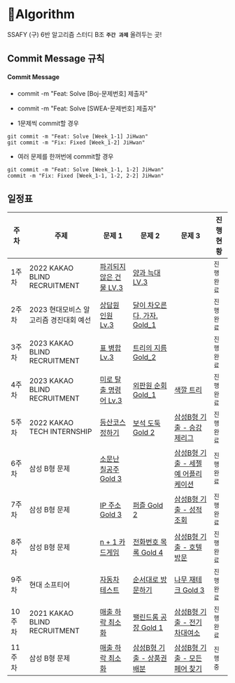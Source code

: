 # 🌱Algorithm
SSAFY (구) 6반 알고리즘 스터디 B조 **`주간 과제`** 올려두는 곳!

## Commit Message 규칙

#### Commit Message

- commit -m "Feat: Solve [Boj-문제번호] 제출자"

- commit -m "Feat: Solve [SWEA-문제번호] 제출자"

- 1문제씩 commit할 경우

```
git commit -m "Feat: Solve [Week_1-1] JiHwan"
git commit -m "Fix: Fixed [Week_1-2] JiHwan"
```

- 여러 문제를 한꺼번에 commit할 경우

```
git commit -m "Feat: Solve [Week_1-1, 1-2] JiHwan"
commit -m "Fix: Fixed [Week_1-1, 1-2, 2-2] JiHwan"
```

## 일정표

| **주차** | **주제**          | **문제 1**                                                   | **문제 2**                                                   | **문제 3**                                                   | **진행 현황** |
| -------- | ------------------- | ------------------------------------------------------------ | ------------------------------------------------------------ | ------------------------------------------------------------ | ------------- |
| 1주차    | 2022 KAKAO BLIND RECRUITMENT | [파괴되지 않은 건물 LV.3](https://school.programmers.co.kr/learn/courses/30/lessons/92344) |  [양과 늑대 LV.3](https://school.programmers.co.kr/learn/courses/30/lessons/92343) || `진행 완료`   |
| 2주차    | 2023 현대모비스 알고리즘 경진대회 예선 | [상담원 인원 Lv.3](https://school.programmers.co.kr/learn/courses/30/lessons/214288) | [달이 차오른다, 가자. Gold_1](https://www.acmicpc.net/problem/1194) || `진행 완료`   |
| 3주차    | 2023 KAKAO BLIND RECRUITMENT | [표 병합 Lv.3](https://school.programmers.co.kr/learn/courses/30/lessons/150366) | [트리의 지름 Gold_2](https://www.acmicpc.net/problem/1167) || `진행 완료`   |
| 4주차    | 2023 KAKAO BLIND RECRUITMENT | [미로 탈출 명령어 Lv.3](https://school.programmers.co.kr/learn/courses/30/lessons/150365) | [외판원 순회 Gold_1](https://www.acmicpc.net/problem/2098) |[색깔 트리](https://www.codetree.ai/training-field/frequent-problems/problems/color-tree/description?page=1&pageSize=5)| `진행 완료` |
| 5주차    | 2022 KAKAO TECH INTERNSHIP | [등산코스 정하기](https://school.programmers.co.kr/learn/courses/30/lessons/118669) | [보석 도둑 Gold 2](https://www.acmicpc.net/problem/1202) |[삼성B형 기출 - 승강제리그](https://swexpertacademy.com/main/code/codeBattle/problemDetail.do?contestProbId=AYH2FcG6secDFATO&categoryId=AZEGCEMa7TkDFAQW&categoryType=BATTLE&battleMainPageIndex=1)| `진행 완료` |
| 6주차    | 삼성 B형 문제 | [소문난 칠공주 Gold 3](https://www.acmicpc.net/problem/1941) | |[삼성B형 기출 - 세젤예 어플리케이션](https://swexpertacademy.com/main/code/codeBattle/problemDetail.do?contestProbId=AW6LqnlKih4DFAVX&categoryId=AZEGCEMa7TkDFAQW&categoryType=BATTLE&battleMainPageIndex=1)| `진행 완료` |
| 7주차    | 삼성 B형 문제 | [IP 주소 Gold 3](https://www.acmicpc.net/problem/2064) | [퍼즐 Gold 2](https://www.acmicpc.net/problem/1525) |[삼성B형 기출 - 성적 조회](https://swexpertacademy.com/main/code/codeBattle/problemDetail.do?contestProbId=AYhwyUKaxHQDFAT2&categoryId=AZEGCEMa7TkDFAQW&categoryType=BATTLE&battleMainPageIndex=1)| `진행 완료` |
| 8주차    | 삼성 B형 문제 | [n + 1 카드게임](https://school.programmers.co.kr/learn/courses/30/lessons/258707) | [전화번호 목록 Gold 4](https://www.acmicpc.net/problem/5052) |[삼성B형 기출 - 호텔 방문](https://swexpertacademy.com/main/code/codeBattle/problemDetail.do?contestProbId=AYkqnzvaQ6cDFASe&categoryId=AZEGCEMa7TkDFAQW&categoryType=BATTLE&battleMainPageIndex=1)| `진행 완료` |
| 9주차    | 현대 소프티어 | [자동차 테스트](https://softeer.ai/practice/6247) | [순서대로 방문하기](https://softeer.ai/practice/6246) |[나무 재테크 Gold 3](https://www.acmicpc.net/problem/16235)| `진행 완료` |
| 10주차    | 2021 KAKAO BLIND RECRUITMENT | [매출 하락 최소화](https://school.programmers.co.kr/learn/courses/30/lessons/72416) | [팰린드롬 공장 Gold 1](https://www.acmicpc.net/problem/1053) |[삼성B형 기출 - 전기차대여소](https://swexpertacademy.com/main/code/codeBattle/problemDetail.do?contestProbId=AY0Ki_O6JtoDFASg&categoryId=AZEGCEMa7TkDFAQW&categoryType=BATTLE&battleMainPageIndex=1)| `진행 완료` |
| 11주차    | 삼성 B형 문제 | [매출 하락 최소화](https://school.programmers.co.kr/learn/courses/30/lessons/72416) | [삼성B형 기출 - 상품권 배분](https://swexpertacademy.com/main/code/codeBattle/problemDetail.do?contestProbId=AY0Kg1LKJpEDFASg&categoryId=AZEGCEMa7TkDFAQW&categoryType=BATTLE&battleMainPageIndex=1) |[삼성B형 기출 - 모든 페어 찾기](https://swexpertacademy.com/main/code/codeBattle/problemDetail.do?contestProbId=AYZYjW96KakDFARc&categoryId=AZEGCEMa7TkDFAQW&categoryType=BATTLE&battleMainPageIndex=1)| `진행 중` |
